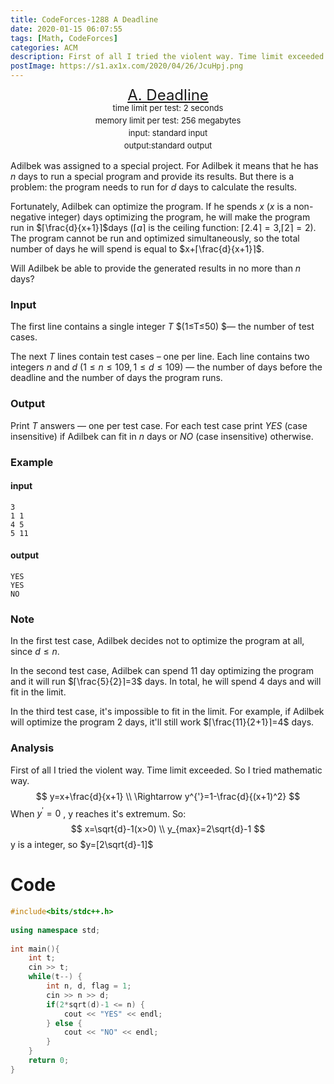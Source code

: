 ```yaml
---
title: CodeForces-1288 A Deadline
date: 2020-01-15 06:07:55
tags: [Math, CodeForces]
categories: ACM
description: First of all I tried the violent way. Time limit exceeded. So I tried mathematic way.
postImage: https://s1.ax1x.com/2020/04/26/JcuHpj.png
---
```


<center style="line-height:20px">
        <font size="5">
            <a target="_blank" rel="noopener" href="https://codeforces.com/contest/1288/problem/A" one-link-mark="yes">A. Deadline</a><br>
        </font>
        <font size="2">
            time limit per test: 2 seconds<br>
            memory limit per test: 256 megabytes<br>
            input: standard input<br>
            output:standard output<br>
        </font>
    </center>

<!--more-->

Adilbek was assigned to a special project. For Adilbek it means that he has $n$ days to run a special program and provide its results. But there is a problem: the program needs to run for $d$ days to calculate the results.

Fortunately, Adilbek can optimize the program. If he spends $x$ ($x$ is a non-negative integer) days optimizing the program, he will make the program run in $⌈\frac{d}{x+1}⌉$days ($⌈a⌉$ is the ceiling function: $⌈2.4⌉=3$,$⌈2⌉=2$). The program cannot be run and optimized simultaneously, so the total number of days he will spend is equal to $x+⌈\frac{d}{x+1}⌉$.

Will Adilbek be able to provide the generated results in no more than $n$ days?

### Input

The first line contains a single integer $T$ $(1≤T≤50) $— the number of test cases.

The next $T$ lines contain test cases – one per line. Each line contains two integers $n$ and $d$ $(1≤n≤109, 1≤d≤109)$ — the number of days before the deadline and the number of days the program runs.

### Output

Print $T$ answers — one per test case. For each test case print $YES$ (case insensitive) if Adilbek can fit in $n$ days or $NO$ (case insensitive) otherwise.

### Example

#### input

```
3
1 1
4 5
5 11
```

#### output

```
YES
YES
NO
```

### Note

In the first test case, Adilbek decides not to optimize the program at all, since $d≤n$.

In the second test case, Adilbek can spend 11 day optimizing the program and it will run $⌈\frac{5}{2}⌉=3$ days. In total, he will spend 4 days and will fit in the limit.

In the third test case, it's impossible to fit in the limit. For example, if Adilbek will optimize the program 2 days, it'll still work $⌈\frac{11}{2+1}⌉=4$ days.

### Analysis

First of all I tried the violent way. Time limit exceeded. So I tried mathematic way. 
$$
y=x+\frac{d}{x+1} \\
\Rightarrow y^{'}=1-\frac{d}{(x+1)^2}
$$
When $y^{'}=0$ , y reaches it's extremum. So:
$$
x=\sqrt{d}-1(x>0) \\
y_{max}=2\sqrt{d}-1
$$
y is a integer, so $y=[2\sqrt{d}-1]$

# Code

```c++
#include<bits/stdc++.h>
 
using namespace std;
 
int main(){
	int t;
	cin >> t;
	while(t--) {
		int n, d, flag = 1;
		cin >> n >> d;
		if(2*sqrt(d)-1 <= n) {
			cout << "YES" << endl;
		} else {
			cout << "NO" << endl;
		}
	}
	return 0;
}
```